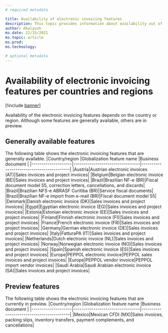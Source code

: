 ```yaml
---
# required metadata

title: Availability of electronic invoicing features
description: This topic provides information about availability out of the box features per countries and regions.
author: dkalyuzh
ms.date: 12/15/2021
ms.topic: article
ms.prod: 
ms.technology: 

# optional metadata
---
```


# Availability of electronic invoicing features per countries and regions

[!include [banner](../includes/banner.md)]

Availability of the electronic invoicing features depends on the country or region. Although some features are generally available, others are in preview.

## Generally available features
The following table shows the electronic invoicing features that are generally available.
|Country/region      |Globalization feature name       |Business document                         |
|--------------------|---------------------------------|------------------------------------------|
|Austria|Austrian electronic invoices (AT)|Sales invoices and project invoices|
|Belgium|Belgian electronic invoice (BE)|Sales invoices and project invoices|
|Brazil|Brazilian NF-e (BR)|Fiscal document model 55, correction letters, cancellations, and discards|
|Brazil|Brazilian NFS-e ABRASF Curitiba (BR)|Service fiscal documents|
|Brazil|Brazilian NF-e import from e-mail (BR)|Fiscal document model 55|
|Denmark|Danish electronic invoice (DK)|Sales invoices and project invoices|
|Egypt|Egyptian electronic invoice (EG)|Sales invoices and project invoices|
|Estonia|Estonian electronic invoice (EE)|Sales invoices and project invoices|
|Finland|Finnish electronic invoice (FI)|Sales invoices and project invoices|
|France|French electronic invoice (FR)|Sales invoices and project invoices|
|Germany|German electronic invoice (DE)|Sales invoices and project invoices|
|Italy|FatturaPA (IT)|Sales invoices and project invoices|
|Netherlands|Dutch electronic invoice (NL)|Sales invoices and project invoices|
|Norway|Norwegian electronic invoice (NO)|Sales invoices and project invoices|
|Spain|Spanish electronic invoice (ES)|Sales invoices and project invoices|
|Europe|PEPPOL electronic invoice|PEPPOL sales invoices and project invoices|
|Europe|PEPPOL vendor invoice|PEPPOL import vendor invoices|
|Saudi Arabia|Saudi Arabian electronic invoice (SA)|Sales invoices and project invoices|


## Preview features
The following table shows the electronic invoicing features that are currently in preview.
|Country/region      |Globalization feature name       |Business document                         |
|--------------------|---------------------------------|------------------------------------------|
|Mexico|Mexican CFDI (MX)|Sales invoices, packing slips, inventory transfers, payment complements, and cancellations|


